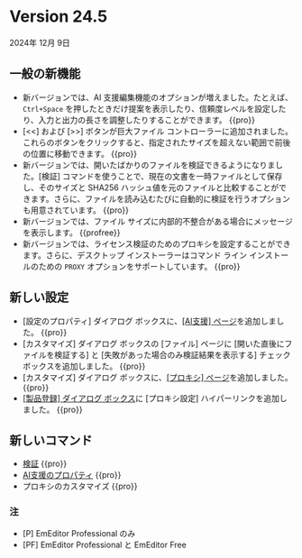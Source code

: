 # Version 24.5

2024年 12月 9日

## 一般の新機能

- 新バージョンでは、AI 支援編集機能のオプションが増えました。たとえば、`Ctrl+Space` を押したときだけ提案を表示したり、信頼度レベルを設定したり、入力と出力の長さを調整したりすることができます。 {{pro}}
- [<<] および [>>] ボタンが巨大ファイル コントローラーに追加されました。これらのボタンをクリックすると、指定されたサイズを超えない範囲で前後の位置に移動できます。 {{pro}}
- 新バージョンでは、開いたばかりのファイルを検証できるようになりました。[検証] コマンドを使うことで、現在の文書を一時ファイルとして保存し、そのサイズと SHA256 ハッシュ値を元のファイルと比較することができます。さらに、ファイルを読み込むたびに自動的に検証を行うオプションも用意されています。 {{pro}}
- 新バージョンでは、ファイル サイズに内部的不整合がある場合にメッセージを表示します。 {{profree}}
- 新バージョンでは、ライセンス検証のためのプロキシを設定することができます。さらに、デスクトップ インストーラーはコマンド ライン インストールのための `PROXY` オプションをサポートしています。 {{pro}}

## 新しい設定

- \[設定のプロパティ\] ダイアログ ボックスに、[\[AI支援\] ページ](../dlg/properties/ai_assist/index)を追加しました。 {{pro}}
- [カスタマイズ] ダイアログ ボックスの [ファイル] ページに [開いた直後にファイルを検証する] と [失敗があった場合のみ検証結果を表示する] チェック ボックスを追加しました。 {{pro}}
- [カスタマイズ] ダイアログ ボックスに、[\[プロキシ\] ページ](../dlg/customize/proxy/index)を追加しました。 {{pro}}
- [[製品登録] ダイアログ ボックス](../dlg/regist/index)に [プロキシ設定] ハイパーリンクを追加しました。 {{pro}}
 
## 新しいコマンド

- [検証](../cmd/file/file_verify) {{pro}}
- [AI支援のプロパティ](../cmd/tools/property_ai_assist) {{pro}}
- プロキシのカスタマイズ {{pro}}

### 注

- \[P\] EmEditor Professional のみ
- \[PF\] EmEditor Professional と EmEditor Free
